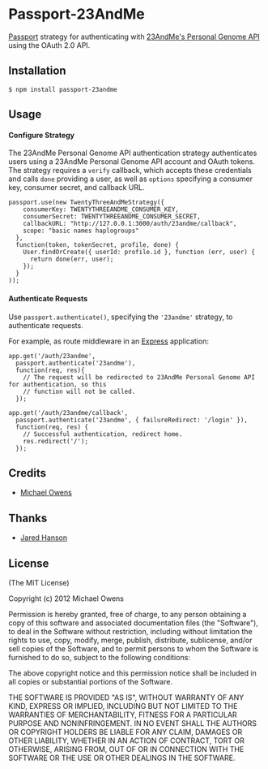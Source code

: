 # Passport-23AndMe

[Passport](https://github.com/jaredhanson/passport) strategy for authenticating
with [23AndMe's Personal Genome API](https://api.23andme.com) using the OAuth 2.0 API.

## Installation

    $ npm install passport-23andme

## Usage

#### Configure Strategy

The 23AndMe Personal Genome API authentication strategy authenticates users using a 23AndMe Personal Genome API account and
OAuth tokens.  The strategy requires a `verify` callback, which accepts these
credentials and calls `done` providing a user, as well as `options` specifying a
consumer key, consumer secret, and callback URL.

    passport.use(new TwentyThreeAndMeStrategy({
        consumerKey: TWENTYTHREEANDME_CONSUMER_KEY,
        consumerSecret: TWENTYTHREEANDME_CONSUMER_SECRET,
        callbackURL: "http://127.0.0.1:3000/auth/23andme/callback",
        scope: "basic names haplogroups"
      },
      function(token, tokenSecret, profile, done) {
        User.findOrCreate({ userId: profile.id }, function (err, user) {
          return done(err, user);
        });
      }
    ));

#### Authenticate Requests

Use `passport.authenticate()`, specifying the `'23andme'` strategy, to
authenticate requests.

For example, as route middleware in an [Express](http://expressjs.com/)
application:

    app.get('/auth/23andme',
      passport.authenticate('23andme'),
      function(req, res){
        // The request will be redirected to 23AndMe Personal Genome API for authentication, so this
        // function will not be called.
      });

    app.get('/auth/23andme/callback',
      passport.authenticate('23andme', { failureRedirect: '/login' }),
      function(req, res) {
        // Successful authentication, redirect home.
        res.redirect('/');
      });

## Credits
  - [Michael Owens](https://github.com/mowens)

## Thanks
  - [Jared Hanson](https://github.com/jaredhanson)

## License

(The MIT License)

Copyright (c) 2012 Michael Owens

Permission is hereby granted, free of charge, to any person obtaining a copy of this software and associated documentation files (the "Software"), to deal in the Software without restriction, including without limitation the rights to use, copy, modify, merge, publish, distribute, sublicense, and/or sell copies of the Software, and to permit persons to whom the Software is furnished to do so, subject to the following conditions:

The above copyright notice and this permission notice shall be included in all copies or substantial portions of the Software.

THE SOFTWARE IS PROVIDED "AS IS", WITHOUT WARRANTY OF ANY KIND, EXPRESS OR IMPLIED, INCLUDING BUT NOT LIMITED TO THE WARRANTIES OF MERCHANTABILITY, FITNESS FOR A PARTICULAR PURPOSE AND NONINFRINGEMENT. IN NO EVENT SHALL THE AUTHORS OR COPYRIGHT HOLDERS BE LIABLE FOR ANY CLAIM, DAMAGES OR OTHER LIABILITY, WHETHER IN AN ACTION OF CONTRACT, TORT OR OTHERWISE, ARISING FROM, OUT OF OR IN CONNECTION WITH THE SOFTWARE OR THE USE OR OTHER DEALINGS IN THE SOFTWARE.